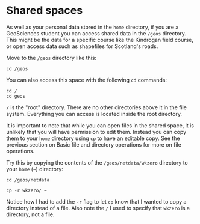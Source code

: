 # Shared spaces

As well as your personal data stored in the `home` directory, if you are a GeoSciences student you can access shared data in the `/geos` directory. This might be the data for a specific course like the Kindrogan field course, or open access data such as shapefiles for Scotland's roads.

Move to the `/geos` directory like this:

```text
cd /geos
```

You can also access this space with the following `cd` commands:

```text
cd /
cd geos
```

`/` is the "root" directory. There are no other directories above it in the file system. Everything you can access is located inside the root directory.

It is important to note that while you can open files in the shared space, it is unlikely that you will have permission to edit them. Instead you can copy them to your `home` directory using `cp` to have an editable copy. See the previous section on Basic file and directory operations for more on file operations.

Try this by copying the contents of the `/geos/netdata/wkzero` directory to your `home` \(`~`\) directory:

```text
cd /geos/netdata

cp -r wkzero/ ~
```

Notice how I had to add the `-r` flag to let `cp` know that I wanted to copy a directory instead of a file. Also note the `/` I used to specify that `wkzero` is a directory, not a file.

